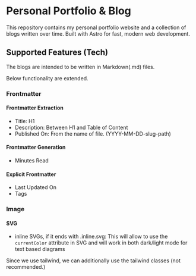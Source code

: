 # Personal Portfolio & Blog

This repository contains my personal portfolio website and a collection of blogs written over time. Built with Astro for fast, modern web development.

## Supported Features (Tech)

The blogs are intended to be written in Markdown(.md) files.

Below functionality are extended.

### Frontmatter

#### Frontmatter Extraction

- Title: H1
- Description: Between H1 and Table of Content
- Published On: From the name of file. (YYYY-MM-DD-slug-path)

#### Frontmatter Generation

- Minutes Read

#### Explicit Frontmatter

- Last Updated On
- Tags

### Image

#### SVG

- inline SVGs, if it ends with .inline.svg: This will allow to use the `currentColor` attribute in SVG and will work in both dark/light mode for text based diagrams

Since we use tailwind, we can additionally use the tailwind classes (not recommended.)
